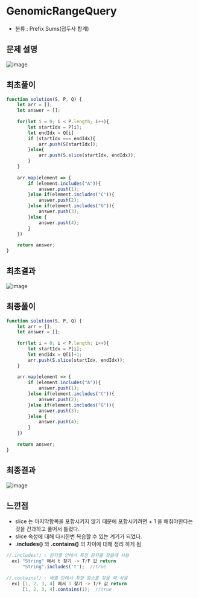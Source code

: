 # GenomicRangeQuery
* 분류 : Prefix Sums(접두사 합계)
## 문제 설명
![image](https://user-images.githubusercontent.com/61656046/125968024-c7071631-a7ef-4e12-8954-eae8f71f2ba5.png)

## 최초풀이
```javascript
function solution(S, P, Q) {
    let arr = [];
    let answer = [];
    
    for(let i = 0; i < P.length; i++){
        let startIdx = P[i];
        let endIdx = Q[i]
        if (startIdx === endIdx){
            arr.push(S[startIdx]);
        }else{
            arr.push(S.slice(startIdx, endIdx));
        }
    }
    
    arr.map(element => {
        if (element.includes("A")){
            answer.push(1);
        }else if(element.includes("C")){
            answer.push(2);
        }else if(element.includes("G")){
            answer.push(3);
        }else {
            answer.push(4);
        }
    })
    
    return answer;
}
```
## 최초결과
![image](https://user-images.githubusercontent.com/61656046/125967950-d2cc9f2f-a76f-4bd4-80e9-f737f75d5afb.png)

## 최종풀이
```javascript
function solution(S, P, Q) {
    let arr = [];
    let answer = [];
    
    for(let i = 0; i < P.length; i++){
        let startIdx = P[i];
        let endIdx = Q[i]+1;
        arr.push(S.slice(startIdx, endIdx));
    }
    
    arr.map(element => {
        if (element.includes("A")){
            answer.push(1);
        }else if(element.includes("C")){
            answer.push(2);
        }else if(element.includes("G")){
            answer.push(3);
        }else {
            answer.push(4);
        }
    })
    
    return answer;
}
```
## 최종결과
![image](https://user-images.githubusercontent.com/61656046/125968195-08aa27c9-b239-4a4c-9b65-4e272f81cd2b.png)

## 느낀점
* slice 는 마지막항목을 포함시키지 않기 때문에 포함시키려면 + 1 을 해줘야한다는 것을 간과하고 풀어서 틀렸다.
* slice 속성에 대해 다시한번 복습할 수 있는 계기가 되었다.
* **.includes()** 와 **.contains()** 의 차이에 대해 정리 하게 됨
```javascript
//.includes() : 문자열 안에서 특정 문자를 찾을때 사용 
  ex) "String" 에서 t 찾기 -> T/F 값 return
      "String".includes('t');  //true
      
//.contains() : 배열 안에서 특정 원소를 찾을 때 사용 
  ex) [1, 2, 3, 4] 에서 1 찾기 -> T/F 값 return
      [1, 2, 3, 4].contains(1);  //true
```
